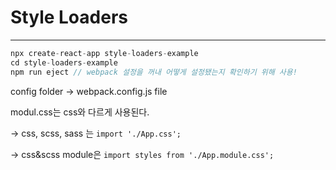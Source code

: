 # Style Loaders

---

```jsx
npx create-react-app style-loaders-example
cd style-loaders-example
npm run eject // webpack 설정을 꺼내 어떻게 설정됐는지 확인하기 위해 사용!
```

config folder → webpack.config.js file

modul.css는 css와 다르게 사용된다.

→  css, scss, sass 는 `import './App.css';`

→ css&scss module은 `import styles from './App.module.css';`